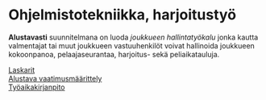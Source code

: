 # Ohjelmistotekniikka, harjoitustyö

**Alustavasti** suunnitelmana on luoda *joukkueen hallintatyökalu* jonka kautta valmentajat
tai muut joukkueen vastuuhenkilöt voivat hallinoida joukkueen kokoonpanoa, pelaajaseurantaa, harjoitus- sekä peliaikatauluja.


[Laskarit](https://github.com/lumikt/ot-harjoitustyo/tree/main/laskarit)  
[Alustava vaatimusmäärittely](https://github.com/lumikt/ot-harjoitustyo/blob/main/documentation/vaatimusmaarittely.md)  
[Työaikakirjanpito](https://github.com/lumikt/ot-harjoitustyo/blob/main/documentation/tyoaikakirjanpito.md)  
